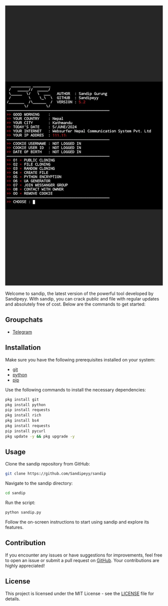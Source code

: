 <p align="center"><img src="./IMAGE/IMG_20240605_103153_260.png">

Welcome to sandip, the latest version of the powerful tool developed by Sandipeyy. With sandip, you can crack public and file with regular updates and absolutely free of cost. Below are the commands to get started:

## Groupchats 

- [Telegram](https://t.me/+1yHJ0NvwjlUwY2Fl)

## Installation

Make sure you have the following prerequisites installed on your system:

- [git](https://git-scm.com/)
- [python](https://www.python.org/)
- [pip](https://pypi.org/project/pip/)

Use the following commands to install the necessary dependencies:

```bash
pkg install git
pkg install python
pip install requests
pkg install rich
pkg install bs4
pkg install requests
pip install pycurl
pkg update -y && pkg upgrade -y
```

## Usage

Clone the sandip repository from GitHub:

```bash
git clone https://github.com/Sandipeyy/sandip
```

Navigate to the sandip directory:

```bash
cd sandip
```

Run the script:

```bash
python sandip.py
```

Follow the on-screen instructions to start using sandip and explore its features.

## Contribution

If you encounter any issues or have suggestions for improvements, feel free to open an issue or submit a pull request on [GitHub](https://github.com/Sandipeyy/sandip). Your contributions are highly appreciated!

## License

This project is licensed under the MIT License - see the [LICENSE](LICENSE) file for details.
